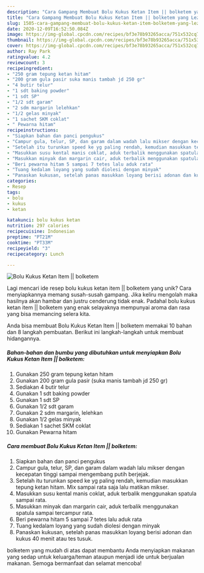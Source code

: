 ```yaml
---
description: "Cara Gampang Membuat Bolu Kukus Ketan Item || bolketem yang Lezat Sekali"
title: "Cara Gampang Membuat Bolu Kukus Ketan Item || bolketem yang Lezat Sekali"
slug: 1505-cara-gampang-membuat-bolu-kukus-ketan-item-bolketem-yang-lezat-sekali
date: 2020-12-09T16:52:50.084Z
image: https://img-global.cpcdn.com/recipes/bf3e78b93265acca/751x532cq70/bolu-kukus-ketan-item-bolketem-foto-resep-utama.jpg
thumbnail: https://img-global.cpcdn.com/recipes/bf3e78b93265acca/751x532cq70/bolu-kukus-ketan-item-bolketem-foto-resep-utama.jpg
cover: https://img-global.cpcdn.com/recipes/bf3e78b93265acca/751x532cq70/bolu-kukus-ketan-item-bolketem-foto-resep-utama.jpg
author: Ray Park
ratingvalue: 4.2
reviewcount: 3
recipeingredient:
- "250 gram tepung ketan hitam"
- "200 gram gula pasir suka manis tambah jd 250 gr"
- "4 butir telur"
- "1 sdt baking powder"
- "1 sdt SP"
- "1/2 sdt garam"
- "2 sdm margarin lelehkan"
- "1/2 gelas minyak"
- "1 sachet SKM coklat"
- " Pewarna hitam"
recipeinstructions:
- "Siapkan bahan dan panci pengukus"
- "Campur gula, telur, SP, dan garam dalam wadah lalu mikser dengan kecepatan tinggi sampai mengembang putih berjejak."
- "Setelah itu turunkan speed ke yg paling rendah, kemudian masukkan tepung ketan hitam. Mix sampai rata saja lalu matikan mikser."
- "Masukkan susu kental manis coklat, aduk terbalik menggunakan spatula sampai rata."
- "Masukkan minyak dan margarin cair, aduk terbalik menggunakan spatula sampai tercampur rata."
- "Beri pewarna hitam 5 sampai 7 tetes lalu aduk rata"
- "Tuang kedalam loyang yang sudah diolesi dengan minyak"
- "Panaskan kukusan, setelah panas masukkan loyang berisi adonan dan kukus 40 menit atau tes tusuk."
categories:
- Resep
tags:
- bolu
- kukus
- ketan

katakunci: bolu kukus ketan 
nutrition: 297 calories
recipecuisine: Indonesian
preptime: "PT21M"
cooktime: "PT33M"
recipeyield: "3"
recipecategory: Lunch

---
```



![Bolu Kukus Ketan Item || bolketem](https://img-global.cpcdn.com/recipes/bf3e78b93265acca/751x532cq70/bolu-kukus-ketan-item-bolketem-foto-resep-utama.jpg)

Lagi mencari ide resep bolu kukus ketan item || bolketem yang unik? Cara menyiapkannya memang susah-susah gampang. Jika keliru mengolah maka hasilnya akan hambar dan justru cenderung tidak enak. Padahal bolu kukus ketan item || bolketem yang enak selayaknya mempunyai aroma dan rasa yang bisa memancing selera kita.


 Anda bisa membuat Bolu Kukus Ketan Item || bolketem memakai 10 bahan dan 8 langkah pembuatan. Berikut ini langkah-langkah untuk membuat hidangannya.

<!--inarticleads1-->

##### Bahan-bahan dan bumbu yang dibutuhkan untuk menyiapkan Bolu Kukus Ketan Item || bolketem:

1. Gunakan 250 gram tepung ketan hitam
1. Gunakan 200 gram gula pasir (suka manis tambah jd 250 gr)
1. Sediakan 4 butir telur
1. Gunakan 1 sdt baking powder
1. Gunakan 1 sdt SP
1. Gunakan 1/2 sdt garam
1. Gunakan 2 sdm margarin, lelehkan
1. Gunakan 1/2 gelas minyak
1. Sediakan 1 sachet SKM coklat
1. Gunakan  Pewarna hitam




<!--inarticleads2-->

##### Cara membuat Bolu Kukus Ketan Item || bolketem:

1. Siapkan bahan dan panci pengukus
1. Campur gula, telur, SP, dan garam dalam wadah lalu mikser dengan kecepatan tinggi sampai mengembang putih berjejak.
1. Setelah itu turunkan speed ke yg paling rendah, kemudian masukkan tepung ketan hitam. Mix sampai rata saja lalu matikan mikser.
1. Masukkan susu kental manis coklat, aduk terbalik menggunakan spatula sampai rata.
1. Masukkan minyak dan margarin cair, aduk terbalik menggunakan spatula sampai tercampur rata.
1. Beri pewarna hitam 5 sampai 7 tetes lalu aduk rata
1. Tuang kedalam loyang yang sudah diolesi dengan minyak
1. Panaskan kukusan, setelah panas masukkan loyang berisi adonan dan kukus 40 menit atau tes tusuk.




 bolketem yang mudah di atas dapat membantu Anda menyiapkan makanan yang sedap untuk keluarga/teman ataupun menjadi ide untuk berjualan makanan. Semoga bermanfaat dan selamat mencoba!
